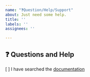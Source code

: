 ```yaml
---
name: "❓Question/Help/Support"
about: Just need some help.
title: ''
labels: ''
assignees: ''

---
```


## ❓ Questions and Help

<!-- Please note that this issue tracker is not a help form and this issue will be closed. -->

[ ] I have searched the [documentation](https://pyapp-kit.github.io/magicgui/)
